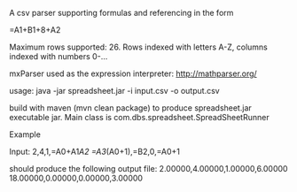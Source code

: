 A csv parser supporting formulas and referencing in the form

=A1+B1+8+A2

Maximum rows supported: 26.  Rows indexed with letters A-Z, columns indexed with numbers 0-...

mxParser used as the expression interpreter: http://mathparser.org/

usage: java -jar spreadsheet.jar -i input.csv -o output.csv

build with maven (mvn clean package) to produce spreadsheet.jar executable jar.
Main class is com.dbs.spreadsheet.SpreadSheetRunner

Example

Input:
2,4,1,=A0+A1*A2
=A3*(A0+1),=B2,0,=A0+1

should produce the following output file:
2.00000,4.00000,1.00000,6.00000
18.00000,0.00000,0.00000,3.00000


